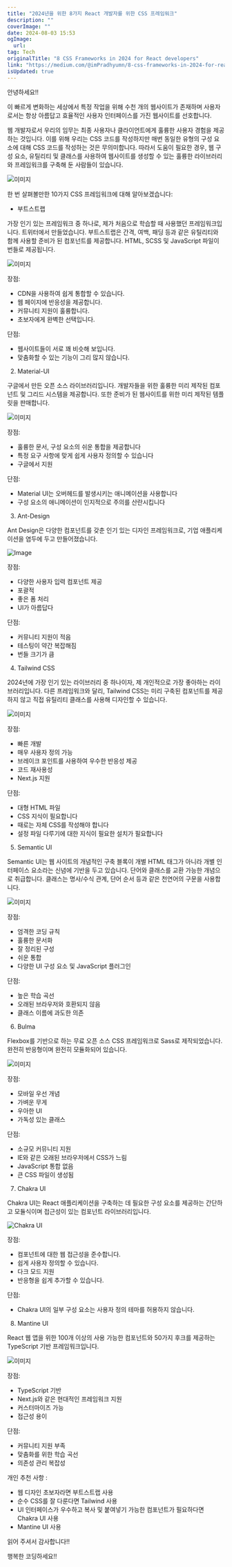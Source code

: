 ```yaml
---
title: "2024년을 위한 8가지 React 개발자를 위한 CSS 프레임워크"
description: ""
coverImage: ""
date: 2024-08-03 15:53
ogImage: 
  url: 
tag: Tech
originalTitle: "8 CSS Frameworks in 2024 for React developers"
link: "https://medium.com/@imPradhyumn/8-css-frameworks-in-2024-for-react-developers-e3512c196b35"
isUpdated: true
---
```







안녕하세요!!

이 빠르게 변화하는 세상에서 특정 작업을 위해 수천 개의 웹사이트가 존재하며 사용자로서는 항상 아름답고 효율적인 사용자 인터페이스를 가진 웹사이트를 선호합니다.

웹 개발자로서 우리의 임무는 최종 사용자나 클라이언트에게 훌륭한 사용자 경험을 제공하는 것입니다. 이를 위해 우리는 CSS 코드를 작성하지만 매번 동일한 유형의 구성 요소에 대해 CSS 코드를 작성하는 것은 무의미합니다. 따라서 도움이 필요한 경우, 웹 구성 요소, 유틸리티 및 클래스를 사용하여 웹사이트를 생성할 수 있는 훌륭한 라이브러리와 프레임워크를 구축해 둔 사람들이 있습니다.

![이미지](/assets/img/8-CSS-Frameworks-in-2024-for-React-developers_0.png)

<div class="content-ad"></div>

한 번 살펴볼만한 10가지 CSS 프레임워크에 대해 알아보겠습니다:

- 부트스트랩

가장 인기 있는 프레임워크 중 하나로, 제가 처음으로 학습할 때 사용했던 프레임워크입니다. 트위터에서 만들었습니다. 부트스트랩은 간격, 여백, 패딩 등과 같은 유틸리티와 함께 사용할 준비가 된 컴포넌트를 제공합니다. HTML, SCSS 및 JavaScript 파일이 번들로 제공됩니다.

![이미지](/assets/img/8-CSS-Frameworks-in-2024-for-React-developers_1.png)

<div class="content-ad"></div>

장점:

- CDN을 사용하여 쉽게 통합할 수 있습니다.
- 웹 페이지에 반응성을 제공합니다.
- 커뮤니티 지원이 훌륭합니다.
- 초보자에게 완벽한 선택입니다.

단점:

- 웹사이트들이 서로 꽤 비슷해 보입니다.
- 맞춤화할 수 있는 기능이 그리 많지 않습니다.

<div class="content-ad"></div>

2. Material-UI

구글에서 만든 오픈 소스 라이브러리입니다. 개발자들을 위한 훌륭한 미리 제작된 컴포넌트 및 그리드 시스템을 제공합니다. 또한 준비가 된 웹사이트를 위한 미리 제작된 템플릿을 판매합니다.

![이미지](/assets/img/8-CSS-Frameworks-in-2024-for-React-developers_2.png)

장점:

<div class="content-ad"></div>

- 훌륭한 문서, 구성 요소의 쉬운 통합을 제공합니다
- 특정 요구 사항에 맞게 쉽게 사용자 정의할 수 있습니다
- 구글에서 지원

단점:

- Material UI는 오버헤드를 발생시키는 애니메이션을 사용합니다
- 구성 요소의 애니메이션이 인지적으로 주의를 산란시킵니다

3. Ant-Design

<div class="content-ad"></div>

Ant Design은 다양한 컴포넌트를 갖춘 인기 있는 디자인 프레임워크로, 기업 애플리케이션을 염두에 두고 만들어졌습니다.

![Image](/assets/img/8-CSS-Frameworks-in-2024-for-React-developers_3.png)

장점:

- 다양한 사용자 입력 컴포넌트 제공
- 포괄적
- 좋은 폼 처리
- UI가 아름답다

<div class="content-ad"></div>

단점:

- 커뮤니티 지원이 적음
- 테스팅이 약간 복잡해짐
- 번들 크기가 큼

4. Tailwind CSS

2024년에 가장 인기 있는 라이브러리 중 하나이자, 제 개인적으로 가장 좋아하는 라이브러리입니다. 다른 프레임워크와 달리, Tailwind CSS는 미리 구축된 컴포넌트를 제공하지 않고 직접 유틸리티 클래스를 사용해 디자인할 수 있습니다.

<div class="content-ad"></div>

![이미지](/assets/img/8-CSS-Frameworks-in-2024-for-React-developers_4.png)

장점:

- 빠른 개발
- 매우 사용자 정의 가능
- 브레이크 포인트를 사용하여 우수한 반응성 제공
- 코드 재사용성
- Next.js 지원

단점:

<div class="content-ad"></div>

- 대형 HTML 파일
- CSS 지식이 필요합니다
- 때로는 자체 CSS를 작성해야 합니다
- 설정 파일 다루기에 대한 지식이 필요한 설치가 필요합니다

5. Semantic UI

Semantic UI는 웹 사이트의 개념적인 구축 블록이 개별 HTML 태그가 아니라 개별 인터페이스 요소라는 신념에 기반을 두고 있습니다. 단어와 클래스를 교환 가능한 개념으로 취급합니다. 클래스는 명사/수식 관계, 단어 순서 등과 같은 천연어의 구문을 사용합니다.

![이미지](/assets/img/8-CSS-Frameworks-in-2024-for-React-developers_5.png)

<div class="content-ad"></div>

장점:

- 엄격한 코딩 규칙
- 훌륭한 문서화
- 잘 정리된 구성
- 쉬운 통합
- 다양한 UI 구성 요소 및 JavaScript 플러그인

단점:

- 높은 학습 곡선
- 오래된 브라우저와 호환되지 않음
- 클래스 이름에 과도한 의존

<div class="content-ad"></div>

6. Bulma

Flexbox를 기반으로 하는 무료 오픈 소스 CSS 프레임워크로 Sass로 제작되었습니다. 완전히 반응형이며 완전히 모듈화되어 있습니다.

![이미지](/assets/img/8-CSS-Frameworks-in-2024-for-React-developers_6.png)

장점:

<div class="content-ad"></div>

- 모바일 우선 개념
- 가벼운 무게
- 우아한 UI
- 가독성 있는 클래스

단점:

- 소규모 커뮤니티 지원
- IE와 같은 오래된 브라우저에서 CSS가 느림
- JavaScript 통합 없음
- 큰 CSS 파일이 생성됨

7. Chakra UI

<div class="content-ad"></div>

Chakra UI는 React 애플리케이션을 구축하는 데 필요한 구성 요소를 제공하는 간단하고 모듈식이며 접근성이 있는 컴포넌트 라이브러리입니다.

![Chakra UI](/assets/img/8-CSS-Frameworks-in-2024-for-React-developers_7.png)

장점:

- 컴포넌트에 대한 웹 접근성을 준수합니다.
- 쉽게 사용자 정의할 수 있습니다.
- 다크 모드 지원
- 반응형을 쉽게 추가할 수 있습니다.

<div class="content-ad"></div>

단점:

- Chakra UI의 일부 구성 요소는 사용자 정의 테마를 허용하지 않습니다.

8. Mantine UI

React 웹 앱을 위한 100개 이상의 사용 가능한 컴포넌트와 50가지 후크를 제공하는 TypeScript 기반 프레임워크입니다.

<div class="content-ad"></div>

![이미지](/assets/img/8-CSS-Frameworks-in-2024-for-React-developers_8.png)  
   
장점:
- TypeScript 기반
- Next.js와 같은 현대적인 프레임워크 지원
- 커스터마이즈 가능
- 접근성 용이

단점:

<div class="content-ad"></div>

- 커뮤니티 지원 부족
- 맞춤화를 위한 학습 곡선
- 의존성 관리 복잡성

개인 추천 사항 :

- 웹 디자인 초보자라면 부트스트랩 사용
- 순수 CSS를 잘 다룬다면 Tailwind 사용
- UI 인터페이스가 우수하고 복사 및 붙여넣기 가능한 컴포넌트가 필요하다면 Chakra UI 사용
- Mantine UI 사용

읽어 주셔서 감사합니다!!

<div class="content-ad"></div>

행복한 코딩하세요!!